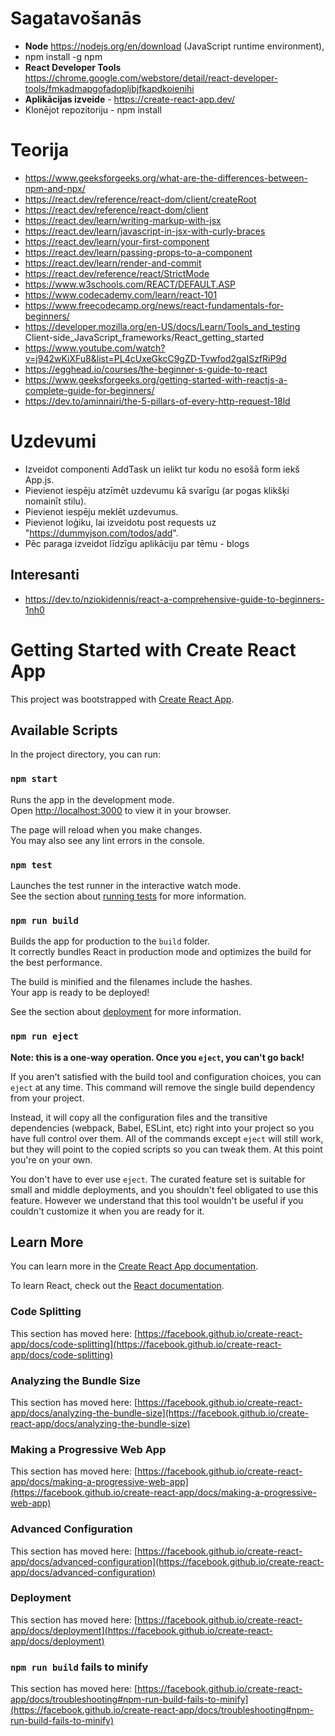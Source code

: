 # Sagatavošanās
- **Node**  https://nodejs.org/en/download (JavaScript runtime environment), 
- npm install -g npm
- **React Developer Tools** https://chrome.google.com/webstore/detail/react-developer-tools/fmkadmapgofadopljbjfkapdkoienihi
- **Aplikācijas izveide** -  https://create-react-app.dev/
- Klonējot repozitoriju - npm install

# Teorija
- https://www.geeksforgeeks.org/what-are-the-differences-between-npm-and-npx/
- https://react.dev/reference/react-dom/client/createRoot
- https://react.dev/reference/react-dom/client
- https://react.dev/learn/writing-markup-with-jsx
- https://react.dev/learn/javascript-in-jsx-with-curly-braces
- https://react.dev/learn/your-first-component
- https://react.dev/learn/passing-props-to-a-component
- https://react.dev/learn/render-and-commit
- https://react.dev/reference/react/StrictMode
- https://www.w3schools.com/REACT/DEFAULT.ASP
- https://www.codecademy.com/learn/react-101
- https://www.freecodecamp.org/news/react-fundamentals-for-beginners/
- https://developer.mozilla.org/en-US/docs/Learn/Tools_and_testing Client-side_JavaScript_frameworks/React_getting_started
- https://www.youtube.com/watch?v=j942wKiXFu8&list=PL4cUxeGkcC9gZD-Tvwfod2gaISzfRiP9d
- https://egghead.io/courses/the-beginner-s-guide-to-react
- https://www.geeksforgeeks.org/getting-started-with-reactjs-a-complete-guide-for-beginners/
- https://dev.to/aminnairi/the-5-pillars-of-every-http-request-18ld

# Uzdevumi 
- Izveidot componenti AddTask un ielikt tur kodu no esošā form iekš App.js.
- Pievienot iespēju atzīmēt uzdevumu kā svarīgu (ar pogas klikšķi nomainīt stilu). 
- Pievienot iespēju meklēt uzdevumus. 
- Pievienot loģiku, lai izveidotu post requests uz "https://dummyjson.com/todos/add".
- Pēc paraga izveidot līdzīgu aplikāciju par tēmu - blogs

## Interesanti
- https://dev.to/nziokidennis/react-a-comprehensive-guide-to-beginners-1nh0


# Getting Started with Create React App

This project was bootstrapped with [Create React App](https://github.com/facebook/create-react-app).

## Available Scripts

In the project directory, you can run:

### `npm start`

Runs the app in the development mode.\
Open [http://localhost:3000](http://localhost:3000) to view it in your browser.

The page will reload when you make changes.\
You may also see any lint errors in the console.

### `npm test`

Launches the test runner in the interactive watch mode.\
See the section about [running tests](https://facebook.github.io/create-react-app/docs/running-tests) for more information.

### `npm run build`

Builds the app for production to the `build` folder.\
It correctly bundles React in production mode and optimizes the build for the best performance.

The build is minified and the filenames include the hashes.\
Your app is ready to be deployed!

See the section about [deployment](https://facebook.github.io/create-react-app/docs/deployment) for more information.

### `npm run eject`

**Note: this is a one-way operation. Once you `eject`, you can't go back!**

If you aren't satisfied with the build tool and configuration choices, you can `eject` at any time. This command will remove the single build dependency from your project.

Instead, it will copy all the configuration files and the transitive dependencies (webpack, Babel, ESLint, etc) right into your project so you have full control over them. All of the commands except `eject` will still work, but they will point to the copied scripts so you can tweak them. At this point you're on your own.

You don't have to ever use `eject`. The curated feature set is suitable for small and middle deployments, and you shouldn't feel obligated to use this feature. However we understand that this tool wouldn't be useful if you couldn't customize it when you are ready for it.

## Learn More

You can learn more in the [Create React App documentation](https://facebook.github.io/create-react-app/docs/getting-started).

To learn React, check out the [React documentation](https://reactjs.org/).

### Code Splitting

This section has moved here: [https://facebook.github.io/create-react-app/docs/code-splitting](https://facebook.github.io/create-react-app/docs/code-splitting)

### Analyzing the Bundle Size

This section has moved here: [https://facebook.github.io/create-react-app/docs/analyzing-the-bundle-size](https://facebook.github.io/create-react-app/docs/analyzing-the-bundle-size)

### Making a Progressive Web App

This section has moved here: [https://facebook.github.io/create-react-app/docs/making-a-progressive-web-app](https://facebook.github.io/create-react-app/docs/making-a-progressive-web-app)

### Advanced Configuration

This section has moved here: [https://facebook.github.io/create-react-app/docs/advanced-configuration](https://facebook.github.io/create-react-app/docs/advanced-configuration)

### Deployment

This section has moved here: [https://facebook.github.io/create-react-app/docs/deployment](https://facebook.github.io/create-react-app/docs/deployment)

### `npm run build` fails to minify

This section has moved here: [https://facebook.github.io/create-react-app/docs/troubleshooting#npm-run-build-fails-to-minify](https://facebook.github.io/create-react-app/docs/troubleshooting#npm-run-build-fails-to-minify)
